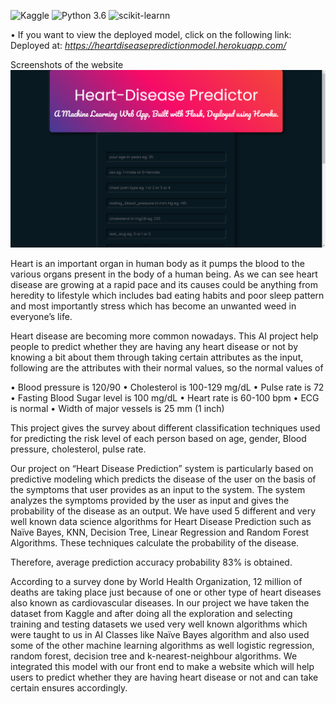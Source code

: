 ![Kaggle](https://img.shields.io/badge/Dataset-Kaggle-blue.svg) ![Python 3.6](https://img.shields.io/badge/Python-3.6-brightgreen.svg) ![scikit-learnn](https://img.shields.io/badge/Library-Scikit_Learn-orange.svg)

• If you want to view the deployed model, click on the following link:<br />
Deployed at: _https://heartdiseasepredictionmodel.herokuapp.com/_

Screenshots of the website
![PNG](screenshots/Home1.png)


Heart is an important organ in human body as it pumps the blood to the various organs present in the body of a human being. As we can see heart disease are growing at a rapid pace and its causes could be anything from heredity to lifestyle which includes bad eating habits and poor sleep pattern and most importantly stress which has become an unwanted weed in everyone’s life.

   Heart disease are becoming more common nowadays. This AI project help people to predict whether they are having any heart disease or not by knowing a bit about them through taking certain attributes as the input, following are the attributes with their normal values, so the normal values of

•	Blood pressure is 120/90
•	Cholesterol is 100-129 mg/dL
•	Pulse rate is 72
•	Fasting Blood Sugar level is 100 mg/dL
•	Heart rate is 60-100 bpm
•	ECG is normal
•	Width of major vessels is 25 mm (1 inch)

This project gives the survey about different classification techniques used for predicting the risk level of each person based on age, gender, Blood pressure, cholesterol, pulse rate.

Our project on “Heart Disease Prediction” system is particularly based on predictive modeling which predicts the disease of the user on the basis of the symptoms that user provides as an input to the system. The system analyzes the symptoms provided by the user as input and gives the probability of the disease as an output. We have used 5 different and very well known data science algorithms for Heart Disease Prediction such as Naïve Bayes, KNN, Decision Tree, Linear Regression and Random Forest Algorithms. These techniques calculate the probability of the disease.

 Therefore, average prediction accuracy probability 83% is obtained.
 

According to a survey done by World Health Organization, 12 million of deaths are taking place just because of one or other type of heart diseases also known as cardiovascular diseases.
In our project we have taken the dataset from Kaggle and after doing all the exploration and selecting training and testing datasets we used very well known algorithms which were taught to us in AI Classes like Naïve Bayes algorithm and also used some of the other machine learning algorithms as well logistic regression, random forest, decision tree and k-nearest-neighbour algorithms.
We integrated this model with our front end to make a website which will help users to predict whether they are having heart disease or not and can take certain ensures accordingly.
